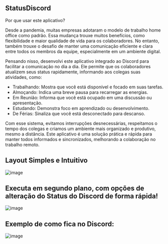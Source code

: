 ## StatusDiscord 
Por que usar este aplicativo?

Desde a pandemia, muitas empresas adotaram o modelo de trabalho home office como padrão. Essa mudança trouxe muitos benefícios, como flexibilidade e maior qualidade de vida para os colaboradores. 
No entanto, também trouxe o desafio de manter uma comunicação eficiente e clara entre todos os membros da equipe, especialmente em um ambiente digital.

Pensando nisso, desenvolvi este aplicativo integrado ao Discord para facilitar a comunicação no dia a dia. 
Ele permite que os colaboradores atualizem seus status rapidamente, informando aos colegas suas atividades, como:

* Trabalhando: Mostra que você está disponível e focado em suas tarefas.
* Almoçando: Indica uma breve pausa para recarregar as energias.
* Em Reunião: Informa que você está ocupado em uma discussão ou apresentação.
* Estudando: Demonstra foco em aprendizado ou desenvolvimento.
* De Férias: Sinaliza que você está desconectado para descanso.

Com esse sistema, evitamos interrupções desnecessárias, respeitamos o tempo dos colegas e criamos um ambiente mais organizado e produtivo, mesmo a distância. 
Este aplicativo é uma solução prática e rápida para manter todos informados e sincronizados, melhorando a colaboração no trabalho remoto.

## Layout Simples e Intuitivo
![image](https://github.com/user-attachments/assets/0d10cff7-814f-452a-bb10-22f31a6b1d0b)


## Executa em segundo plano, com opções de alteração do Status do Discord de forma rápida!

![image](https://github.com/user-attachments/assets/097b240f-35ee-419a-a15d-462036c56532)

## Exemplo de como fica no Discord:
![image](https://github.com/user-attachments/assets/17ba7035-62b2-43a1-8c70-d3c54b922b15)

